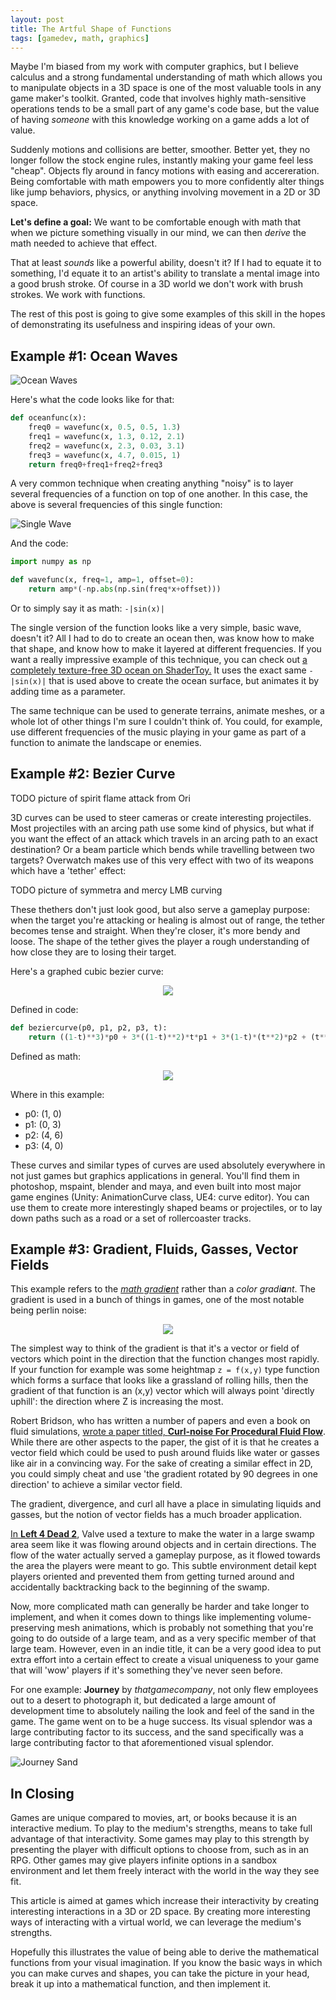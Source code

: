 ```yaml
---
layout: post
title: The Artful Shape of Functions
tags: [gamedev, math, graphics]
---
```

Maybe I'm biased from my work with computer graphics, but I believe calculus and a strong
fundamental understanding of math which allows you to manipulate objects in a 3D space is
one of the most valuable tools in any game maker's toolkit. Granted, code that involves
highly math-sensitive operations tends to be a small part of any game's code base, but
the value of having *someone* with this knowledge working on a game adds a lot of value.

Suddenly motions and collisions are better, smoother. Better yet, they no longer follow
the stock engine rules, instantly making your game feel less "cheap". Objects fly around
in fancy motions with easing and accereration. Being comfortable with math empowers you
to more confidently alter things like jump behaviors, physics, or anything involving movement
in a 2D or 3D space.
 
**Let's define a goal:** We want to be comfortable enough with math that when we picture something
visually in our mind, we can then *derive* the math needed to achieve that effect.

That at least *sounds* like a powerful ability, doesn't it? If I had to equate it to something,
I'd equate it to an artist's ability to translate a mental image into a good brush stroke.
Of course in a 3D world we don't work with brush strokes. We work with functions.

The rest of this post is going to give some examples of this skill in the hopes of
demonstrating its usefulness and inspiring ideas of your own.

## Example #1: Ocean Waves

![Ocean Waves]({{site.url}}/assets/Ocean_Waves_fig.png)

Here's what the code looks like for that:

```python
def oceanfunc(x):
    freq0 = wavefunc(x, 0.5, 0.5, 1.3)
    freq1 = wavefunc(x, 1.3, 0.12, 2.1)
    freq2 = wavefunc(x, 2.3, 0.03, 3.1)
    freq3 = wavefunc(x, 4.7, 0.015, 1)
    return freq0+freq1+freq2+freq3
```

A very common technique when creating anything "noisy" is to layer several frequencies of a function
on top of one another. In this case, the above is several frequencies of this single function:

![Single Wave]({{site.url}}/assets/Single_Wave_fig.png)

And the code:

```python
import numpy as np

def wavefunc(x, freq=1, amp=1, offset=0):
    return amp*(-np.abs(np.sin(freq*x+offset)))
```

Or to simply say it as math: `-|sin(x)|`

The single version of the function looks like a very simple, basic wave, doesn't it? All I had to do to
create an ocean then, was know how to make that shape, and know how to make it layered at different
frequencies. If you want a really impressive example of this technique, you can check out [a completely
texture-free 3D ocean on ShaderToy.](https://www.shadertoy.com/view/Ms2SD1) It uses the exact same `-|sin(x)|`
that is used above to create the ocean surface, but animates it by adding time as a parameter.

The same technique can be used to generate terrains, animate meshes, or a whole lot of other things I'm sure
I couldn't think of. You could, for example, use different frequencies of the music playing in your game as
part of a function to animate the landscape or enemies.

## Example #2: Bezier Curve

TODO picture of spirit flame attack from Ori

3D curves can be used to steer cameras or create interesting projectiles. Most projectiles with an arcing
path use some kind of physics, but what if you want the effect of an attack which travels in an arcing path
to an exact destination? Or a beam particle which bends while travelling between two targets? Overwatch makes
use of this very effect with two of its weapons which have a 'tether' effect:

TODO picture of symmetra and mercy LMB curving

These thethers don't just look good, but also serve a gameplay purpose: when the target you're attacking or
healing is almost out of range, the tether becomes tense and straight. When they're closer, it's more bendy
and loose. The shape of the tether gives the player a rough understanding of how close they are to losing
their target.

Here's a graphed cubic bezier curve:

<p align="center">
<img src="{{site.url}}/assets/Cubic_Bezier_fig.png">
</p>

Defined in code:
```python
def beziercurve(p0, p1, p2, p3, t):
    return ((1-t)**3)*p0 + 3*((1-t)**2)*t*p1 + 3*(1-t)*(t**2)*p2 + (t**3)*p3
```

Defined as math:

<p align="center">
<img src="{{site.url}}/assets/Cubic_Bezier_eq.png">
</p> 

Where in this example:

* p0: (1, 0)
* p1: (0, 3)
* p2: (4, 6)
* p3: (4, 0)

These curves and similar types of curves are used absolutely everywhere in not just games but graphics applications
in general. You'll find them in photoshop, mspaint, blender and maya, and even built into most major game engines
(Unity: AnimationCurve class, UE4: curve editor). You can use them to create more interestingly shaped beams or
projectiles, or to lay down paths such as a road or a set of rollercoaster tracks. 

## Example #3: Gradient, Fluids, Gasses, Vector Fields 

This example refers to the [*math gradi**e**nt*](https://en.wikipedia.org/wiki/Gradient) rather than a *color gradi**a**nt*.
The gradient is used in a bunch of things in games, one of the most notable being perlin noise:

<p align="center">
<img src="https://upload.wikimedia.org/wikipedia/commons/d/da/Perlin_noise.jpg">
</p>

The simplest way to think of the gradient is that it's a vector or field of vectors which point in the direction that the
function changes most rapidly. If your function for example was some heightmap `z = f(x,y)` type function which forms a
surface that looks like a grassland of rolling hills, then the gradient of that function is an (x,y) vector which will always
point 'directly uphill': the direction where Z is increasing the most.

Robert Bridson, who has written a number of papers and even a book on fluid simulations, [wrote a paper titled, **Curl-noise For
Procedural Fluid Flow**](https://www.cs.ubc.ca/~rbridson/docs/bridson-siggraph2007-curlnoise.pdf). While there are other aspects
to the paper, the gist of it is that he creates a vector field which could be used to push around fluids like water or gasses
like air in a convincing way. For the sake of creating a similar effect in 2D, you could simply cheat and use 'the gradient
rotated by 90 degrees in one direction' to achieve a similar vector field.

The gradient, divergence, and curl all have a place in simulating liquids and gasses, but the notion of vector fields has a
much broader application.

[In **Left 4 Dead 2**](http://www.valvesoftware.com/publications/2010/siggraph2010_vlachos_waterflow.pdf), Valve used a texture
to make the water in a large swamp area seem like it was flowing around objects and in certain directions. The flow of the
water actually served a gameplay purpose, as it flowed towards the area the players were meant to go. This subtle environment
detail kept players oriented and prevented them from getting turned around and accidentally backtracking back to the beginning
of the swamp.

Now, more complicated math can generally be harder and take longer to implement, and when it comes down to things like implementing
volume-preserving mesh animations, which is probably not something that you're going to do outside of a large team, and as a very
specific member of that large team. However, even in an indie title, it can be a very good idea to put extra effort into a certain
effect to create a visual uniqueness to your game that will 'wow' players if it's something they've never seen before.

For one example: **Journey** by *thatgamecompany*, not only flew employees out to a desert to photograph it, but dedicated a large amount
of development time to absolutely nailing the look and feel of the sand in the game. The game went on to be a huge success. Its
visual splendor was a large contributing factor to its success, and the sand specifically was a large contributing factor to that
aforementioned visual splendor.

![Journey Sand]({{site.url}}/assets/JourneySand.jpg)

## In Closing

Games are unique compared to movies, art, or books because it is an interactive medium. To play to the medium's strengths, means to take
full advantage of that interactivity. Some games may play to this strength by presenting the player with difficult options to choose
from, such as in an RPG. Other games may give players infinite options in a sandbox environment and let them freely interact with
the world in the way they see fit.

This article is aimed at games which increase their interactivity by creating interesting interactions in a 3D or 2D space. By creating
more interesting ways of interacting with a virtual world, we can leverage the medium's strengths.

Hopefully this illustrates the value of being able to derive the mathematical functions from your visual imagination. If you know the basic
ways in which you can make curves and shapes, you can take the picture in your head, break it up into a mathematical function, and then
implement it.
